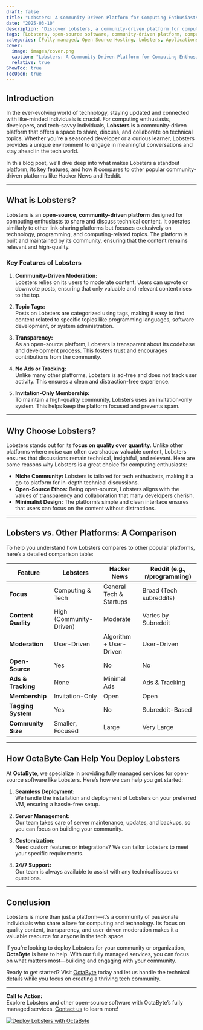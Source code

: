 ```yaml
---
draft: false
title: "Lobsters: A Community-Driven Platform for Computing Enthusiasts"
date: "2025-03-10"
description: "Discover Lobsters, a community-driven platform for computing enthusiasts. Learn how this open-source software fosters collaboration, knowledge sharing, and technical discussions. Explore its features, benefits, and how it compares to other similar platforms."
tags: [Lobsters, open-source software, community-driven platform, computing enthusiasts, technical discussions, knowledge sharing, open-source alternatives, Hacker News, Reddit, OctaByte, managed services, server management, software deployment]
categories: [Fully managed, Open Source Hosting, Lobsters, Applications, Forum Community]
cover:
  image: images/cover.png
  caption: "Lobsters: A Community-Driven Platform for Computing Enthusiasts"
  relative: true
ShowToc: true
TocOpen: true
---
```



## Introduction

In the ever-evolving world of technology, staying updated and connected with like-minded individuals is crucial. For computing enthusiasts, developers, and tech-savvy individuals, **Lobsters** is a community-driven platform that offers a space to share, discuss, and collaborate on technical topics. Whether you're a seasoned developer or a curious learner, Lobsters provides a unique environment to engage in meaningful conversations and stay ahead in the tech world.

In this blog post, we’ll dive deep into what makes Lobsters a standout platform, its key features, and how it compares to other popular community-driven platforms like Hacker News and Reddit.

---

## What is Lobsters?

Lobsters is an **open-source, community-driven platform** designed for computing enthusiasts to share and discuss technical content. It operates similarly to other link-sharing platforms but focuses exclusively on technology, programming, and computing-related topics. The platform is built and maintained by its community, ensuring that the content remains relevant and high-quality.

### Key Features of Lobsters

1. **Community-Driven Moderation:**  
   Lobsters relies on its users to moderate content. Users can upvote or downvote posts, ensuring that only valuable and relevant content rises to the top.

2. **Topic Tags:**  
   Posts on Lobsters are categorized using tags, making it easy to find content related to specific topics like programming languages, software development, or system administration.

3. **Transparency:**  
   As an open-source platform, Lobsters is transparent about its codebase and development process. This fosters trust and encourages contributions from the community.

4. **No Ads or Tracking:**  
   Unlike many other platforms, Lobsters is ad-free and does not track user activity. This ensures a clean and distraction-free experience.

5. **Invitation-Only Membership:**  
   To maintain a high-quality community, Lobsters uses an invitation-only system. This helps keep the platform focused and prevents spam.

---

## Why Choose Lobsters?

Lobsters stands out for its **focus on quality over quantity**. Unlike other platforms where noise can often overshadow valuable content, Lobsters ensures that discussions remain technical, insightful, and relevant. Here are some reasons why Lobsters is a great choice for computing enthusiasts:

- **Niche Community:** Lobsters is tailored for tech enthusiasts, making it a go-to platform for in-depth technical discussions.
- **Open-Source Ethos:** Being open-source, Lobsters aligns with the values of transparency and collaboration that many developers cherish.
- **Minimalist Design:** The platform’s simple and clean interface ensures that users can focus on the content without distractions.

---

## Lobsters vs. Other Platforms: A Comparison

To help you understand how Lobsters compares to other popular platforms, here’s a detailed comparison table:

| Feature                | Lobsters                     | Hacker News                 | Reddit (e.g., r/programming) |
|------------------------|------------------------------|-----------------------------|------------------------------|
| **Focus**              | Computing & Tech             | General Tech & Startups     | Broad (Tech subreddits)      |
| **Content Quality**    | High (Community-Driven)      | Moderate                    | Varies by Subreddit          |
| **Moderation**         | User-Driven                  | Algorithm + User-Driven     | User-Driven                  |
| **Open-Source**        | Yes                          | No                          | No                           |
| **Ads & Tracking**     | None                         | Minimal Ads                 | Ads & Tracking               |
| **Membership**         | Invitation-Only              | Open                        | Open                         |
| **Tagging System**     | Yes                          | No                          | Subreddit-Based              |
| **Community Size**     | Smaller, Focused             | Large                       | Very Large                   |

---

## How OctaByte Can Help You Deploy Lobsters

At **OctaByte**, we specialize in providing fully managed services for open-source software like Lobsters. Here’s how we can help you get started:

1. **Seamless Deployment:**  
   We handle the installation and deployment of Lobsters on your preferred VM, ensuring a hassle-free setup.

2. **Server Management:**  
   Our team takes care of server maintenance, updates, and backups, so you can focus on building your community.

3. **Customization:**  
   Need custom features or integrations? We can tailor Lobsters to meet your specific requirements.

4. **24/7 Support:**  
   Our team is always available to assist with any technical issues or questions.

---

## Conclusion

Lobsters is more than just a platform—it’s a community of passionate individuals who share a love for computing and technology. Its focus on quality content, transparency, and user-driven moderation makes it a valuable resource for anyone in the tech space.

If you’re looking to deploy Lobsters for your community or organization, **OctaByte** is here to help. With our fully managed services, you can focus on what matters most—building and engaging with your community.

Ready to get started? Visit [OctaByte](https://octabyte.io) today and let us handle the technical details while you focus on creating a thriving tech community.

---

**Call to Action:**  
Explore Lobsters and other open-source software with OctaByte’s fully managed services. [Contact us](https://octabyte.io/contact) to learn more!

[![Deploy Lobsters with OctaByte](/images/deploy-on-octabyte.png)](https://octabyte.io/fully-managed-open-source-services/applications/forum-community/lobsters)